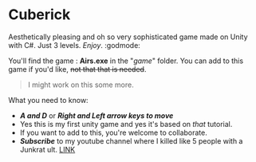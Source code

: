 # Cuberick
Aesthetically pleasing and oh so very sophisticated game made on Unity with C#. Just 3 levels. *Enjoy*. :godmode:

You'll find the game : **Airs.exe** in the "*game*" folder. You can add to this game if you'd like, ~~not that that is needed~~. 

>I might work on this some more.

What you need to know:
- ***A and D*** or ***Right and Left arrow keys to move***
- Yes this is my first unity game and yes it's based on *that* tutorial.
- If you want to add to this, you're welcome to collaborate.
- ***Subscribe*** to my youtube channel where I killed like 5 people with a Junkrat ult. [ LINK ](https://www.youtube.com/channel/UCPoRRxnoDRkP0KUtAKTFsrA)
